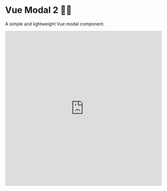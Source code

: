 # Vue Modal 2 🎉🎉
A simple and lightweight Vue modal component.

<iframe 
  src="https://codesandbox.io/embed/vue-modal-2-vue2-forked-rfxwr?fontsize=14&hidenavigation=1&theme=light"
  style="width:100%; height:500px; border:0; border-radius: 4px; overflow:hidden;"
  title="vue-modal-2 Vue2 (forked)"
  allow="accelerometer; ambient-light-sensor; camera; encrypted-media; geolocation; gyroscope; hid; microphone; midi; payment; usb; vr; xr-spatial-tracking"
  sandbox="allow-forms allow-modals allow-popups allow-presentation allow-same-origin allow-scripts"
></iframe>
